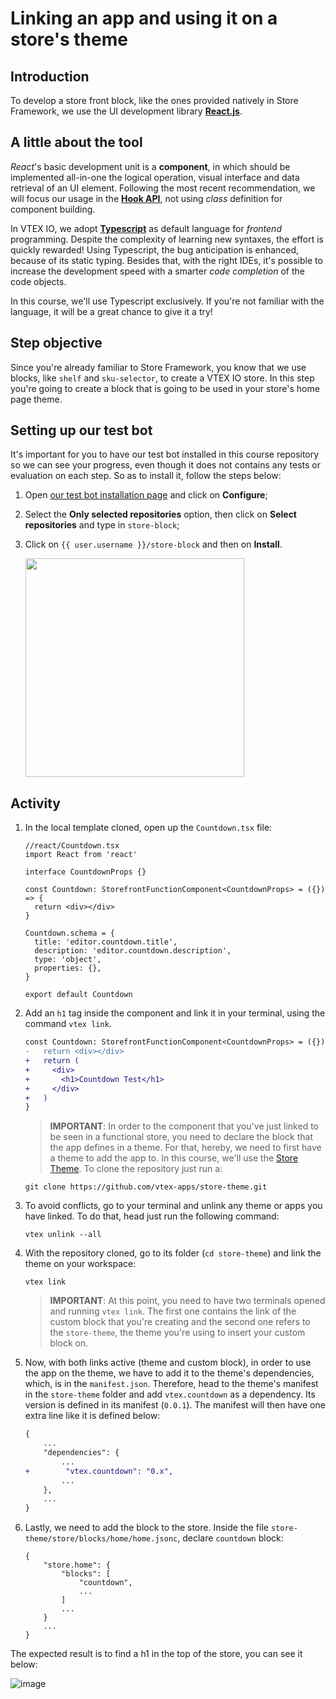 # Linking an app and using it on a store's theme

## Introduction

To develop a store front block, like the ones provided natively in Store Framework, we use the UI development library **[React.js](https://reactjs.org/)**.

## A little about the tool

*React*'s basic development unit is a **component**, in which should be implemented all-in-one the logical operation, visual interface and data retrieval of an UI element. Following the most recent recommendation, we will focus our usage in the [**Hook API**](https://reactjs.org/docs/hooks-intro.html), not using *class* definition for component building. 

In VTEX IO, we adopt [**Typescript**](https://www.typescriptlang.org/) as default language for *frontend* programming. Despite the complexity of learning new syntaxes, the effort is quickly rewarded! Using Typescript, the bug anticipation is enhanced, because of its static typing. Besides that, with the right IDEs, it's possible to increase the development speed with a smarter *code completion* of the code objects. 

In this course, we'll use Typescript exclusively. If you're not familiar with the language, it will be a great chance to give it a try!

## Step objective 

Since you're already familiar to Store Framework, you know that we use blocks, like `shelf` and `sku-selector`, to create a VTEX IO store. In this step you're going to create a block that is going to be used in your store's home page theme.

## Setting up our test bot
It's important for you to have our test bot installed in this course repository so we can see your progress, even though it does not contains any tests or evaluation on each step. So as to install it, follow the steps below:

1. Open [our test bot installation page](https://github.com/apps/vtex-course-hub) and click on **Configure**;
2. Select the **Only selected repositories** option, then click on **Select repositories** and type in `store-block`;
3. Click on `{{ user.username }}/store-block` and then on **Install**.

    <img src="https://user-images.githubusercontent.com/19495917/86020968-f31fca00-b9fe-11ea-9776-ccab355663b5.png" width="350" />

## Activity

1. In the local template cloned, open up the `Countdown.tsx` file:

    ```tsx
    //react/Countdown.tsx
    import React from 'react'

    interface CountdownProps {}

    const Countdown: StorefrontFunctionComponent<CountdownProps> = ({}) => {
      return <div></div>
    }

    Countdown.schema = {
      title: 'editor.countdown.title',
      description: 'editor.countdown.description',
      type: 'object',
      properties: {},
    }

    export default Countdown
    ```

2. Add an `h1` tag inside the component and link it in your terminal, using the command `vtex link`.

    ```diff
    const Countdown: StorefrontFunctionComponent<CountdownProps> = ({}) => {
    -   return <div></div>
    +   return (
    +     <div>
    +       <h1>Countdown Test</h1>
    +     </div>
    +   )
    }
    ```

    >**IMPORTANT**: In order to the component that you've just linked to be seen in a functional store, you need to declare the block that the app defines in a theme. For that, hereby, we need to first have a theme to add the app to. In this course, we'll use the [Store Theme](https://github.com/vtex-apps/store-theme.git). To clone the repository just run a:
    ```
    git clone https://github.com/vtex-apps/store-theme.git
    ```

3. To avoid conflicts, go to your terminal and unlink any theme or apps you have linked. To do that, head just run the following command: 

    ```
    vtex unlink --all
    ```

4. With the repository cloned, go to its folder (`cd store-theme`) and link the theme on your workspace: 

    ```
    vtex link
    ```

    > **IMPORTANT**: At this point, you need to have two terminals opened and running `vtex link`. The first one contains the link of the custom block that you're creating and the second one refers to the `store-theme`, the theme you're using to insert your custom block on.

5. Now, with both links active (theme and custom block), in order to use the app on the theme, we have to add it to the theme's dependencies, which, is in the `manifest.json`. Therefore, head to the theme's manifest in the `store-theme` folder and add `vtex.countdown` as a dependency. Its version is defined in its manifest (`0.0.1`). The manifest will then have one extra line like it is defined below: 

    ```diff
    {
        ...
        "dependencies": {
            ...
    +        "vtex.countdown": "0.x",
            ...
        },
        ...
    }
    ```

6. Lastly, we need to add the block to the store. Inside the file `store-theme/store/blocks/home/home.jsonc`, declare `countdown` block: 
    ```
    {
        "store.home": {
            "blocks": [
                "countdown",
                ...
            ]
            ...
        }
        ...
    }
    ```

The expected result is to find a h1 in the top of the store, you can see it below: 

![image](https://user-images.githubusercontent.com/19495917/80492927-0e0c8a00-893b-11ea-8a1d-aaad2874a014.png)
